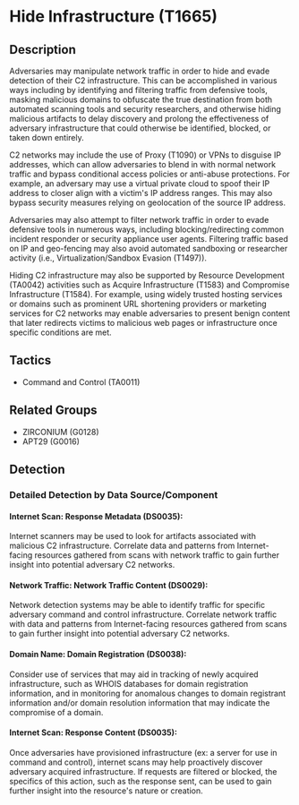 # Hide Infrastructure (T1665)

## Description
Adversaries may manipulate network traffic in order to hide and evade detection of their C2 infrastructure. This can be accomplished in various ways including by identifying and filtering traffic from defensive tools, masking malicious domains to obfuscate the true destination from both automated scanning tools and security researchers, and otherwise hiding malicious artifacts to delay discovery and prolong the effectiveness of adversary infrastructure that could otherwise be identified, blocked, or taken down entirely.

C2 networks may include the use of Proxy (T1090) or VPNs to disguise IP addresses, which can allow adversaries to blend in with normal network traffic and bypass conditional access policies or anti-abuse protections. For example, an adversary may use a virtual private cloud to spoof their IP address to closer align with a victim's IP address ranges. This may also bypass security measures relying on geolocation of the source IP address.

Adversaries may also attempt to filter network traffic in order to evade defensive tools in numerous ways, including blocking/redirecting common incident responder or security appliance user agents. Filtering traffic based on IP and geo-fencing may also avoid automated sandboxing or researcher activity (i.e., Virtualization/Sandbox Evasion (T1497)).

Hiding C2 infrastructure may also be supported by Resource Development (TA0042) activities such as Acquire Infrastructure (T1583) and Compromise Infrastructure (T1584). For example, using widely trusted hosting services or domains such as prominent URL shortening providers or marketing services for C2 networks may enable adversaries to present benign content that later redirects victims to malicious web pages or infrastructure once specific conditions are met.

## Tactics
- Command and Control (TA0011)

## Related Groups
- ZIRCONIUM (G0128)
- APT29 (G0016)

## Detection

### Detailed Detection by Data Source/Component
#### Internet Scan: Response Metadata (DS0035): 
Internet scanners may be used to look for artifacts associated with malicious C2 infrastructure. Correlate data and patterns from Internet-facing resources gathered from scans with network traffic to gain further insight into potential adversary C2 networks.

#### Network Traffic: Network Traffic Content (DS0029): 
Network detection systems may be able to identify traffic for specific adversary command and control infrastructure. Correlate network traffic with data and patterns from Internet-facing resources gathered from scans to gain further insight into potential adversary C2 networks.

#### Domain Name: Domain Registration (DS0038): 
Consider use of services that may aid in tracking of newly acquired infrastructure, such as WHOIS databases for domain registration information, and in monitoring for anomalous changes to domain registrant information and/or domain resolution information that may indicate the compromise of a domain. 

#### Internet Scan: Response Content (DS0035): 
Once adversaries have provisioned infrastructure (ex: a server for use in command and control), internet scans may help proactively discover adversary acquired infrastructure. If requests are filtered or blocked, the specifics of this action, such as the response sent, can be used to gain further insight into the resource's nature or creation. 

